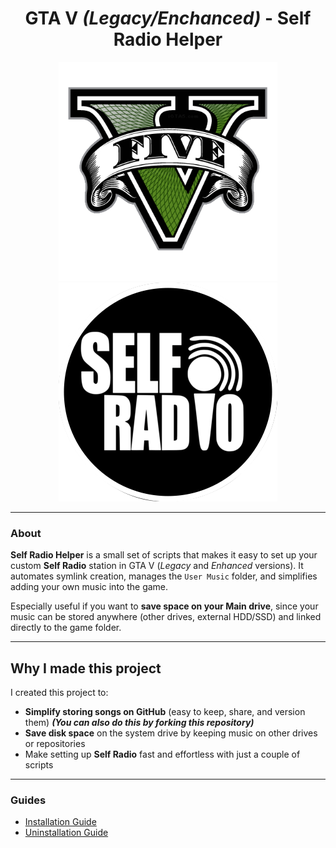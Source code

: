 <div align="center">

# GTA V ***(Legacy/Enchanced)*** - Self Radio Helper

<link href="https://gta.fandom.com/wiki/Grand_Theft_Auto_V">
  <img src="/GitHub/gta-v-logo.png" width="350" alt="logo_v" />
</link>

<link href="https://gta.fandom.com/wiki/Self_Radio">
  <img src="/GitHub/selfradio.png" width="350" alt="logo" />
</link>

</div>

---

### About

**Self Radio Helper** is a small set of scripts that makes it easy to set up your custom **Self Radio** station in GTA V (*Legacy* and *Enhanced* versions).
It automates symlink creation, manages the `User Music` folder, and simplifies adding your own music into the game.

Especially useful if you want to **save space on your Main drive**, since your music can be stored anywhere (other drives, external HDD/SSD) and linked directly to the game folder.

---

## Why I made this project

I created this project to:
- **Simplify storing songs on GitHub** (easy to keep, share, and version them) ***(You can also do this by forking this repository)***
- **Save disk space** on the system drive by keeping music on other drives or repositories
- Make setting up **Self Radio** fast and effortless with just a couple of scripts

---

### Guides
- [Installation Guide](Installation.md)
- [Uninstallation Guide](Uninstallation.md)
